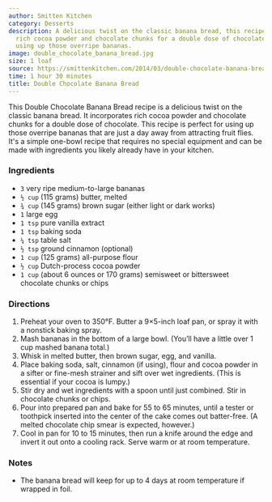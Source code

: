```yaml
---
author: Smitten Kitchen
category: Desserts
description: A delicious twist on the classic banana bread, this recipe incorporates
  rich cocoa powder and chocolate chunks for a double dose of chocolate. Perfect for
  using up those overripe bananas.
image: double_chocolate_banana_bread.jpg
size: 1 loaf
source: https://smittenkitchen.com/2014/03/double-chocolate-banana-bread/
time: 1 hour 30 minutes
title: Double Chocolate Banana Bread
---
```

This Double Chocolate Banana Bread recipe is a delicious twist on the classic banana bread. It incorporates rich cocoa powder and chocolate chunks for a double dose of chocolate. This recipe is perfect for using up those overripe bananas that are just a day away from attracting fruit flies. It's a simple one-bowl recipe that requires no special equipment and can be made with ingredients you likely already have in your kitchen.

### Ingredients

* `3` very ripe medium-to-large bananas
* `½ cup` (115 grams) butter, melted
* `¾ cup` (145 grams) brown sugar (either light or dark works)
* `1` large egg
* `1 tsp` pure vanilla extract
* `1 tsp` baking soda
* `¼ tsp` table salt
* `½ tsp` ground cinnamon (optional)
* `1 cup` (125 grams) all-purpose flour
* `½ cup` Dutch-process cocoa powder
* `1 cup` (about 6 ounces or 170 grams) semisweet or bittersweet chocolate chunks or chips

### Directions

1. Preheat your oven to 350°F. Butter a 9×5-inch loaf pan, or spray it with a nonstick baking spray.
2. Mash bananas in the bottom of a large bowl. (You’ll have a little over 1 cup mashed banana total.)
3. Whisk in melted butter, then brown sugar, egg, and vanilla.
4. Place baking soda, salt, cinnamon (if using), flour and cocoa powder in a sifter or fine-mesh strainer and sift over wet ingredients. (This is essential if your cocoa is lumpy.)
5. Stir dry and wet ingredients with a spoon until just combined. Stir in chocolate chunks or chips.
6. Pour into prepared pan and bake for 55 to 65 minutes, until a tester or toothpick inserted into the center of the cake comes out batter-free. (A melted chocolate chip smear is expected, however.)
7. Cool in pan for 10 to 15 minutes, then run a knife around the edge and invert it out onto a cooling rack. Serve warm or at room temperature.

### Notes

- The banana bread will keep for up to 4 days at room temperature if wrapped in foil.